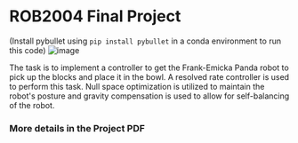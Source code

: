 # ROB2004 Final Project
(Install pybullet using ``` pip install pybullet ``` in a conda environment to run this code)
![image](https://github.com/akramekhairi/ROB2004-FinalProject/assets/84908314/e24354f3-6204-4340-bfcb-2aedcd543996)

The task is to implement a controller to get the Frank-Emicka Panda robot to pick up the blocks and place it in the bowl.
A resolved rate controller is used to perform this task. Null space optimization is utilized to maintain the robot's posture and gravity compensation is used to allow for self-balancing of the robot.

### More details in the Project PDF
